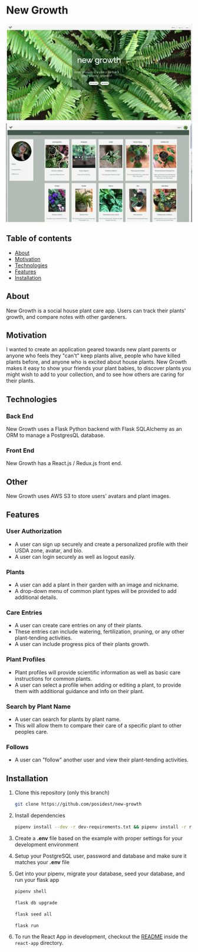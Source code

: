 # New Growth
![splash](https://github.com/posidest/new-growth/blob/main/react-app/public/new-growth-splash-2.png)
![user-profile](https://github.com/posidest/new-growth/blob/main/react-app/public/new-growth-user-profile.png)

## Table of contents
* [About](#about)
* [Motivation](#motivation)
* [Technologies](#technologies)
* [Features](#features)
* [Installation](#installation)

## About
New Growth is a social house plant care app. Users can track their plants' growth, and compare notes with other gardeners. 

## Motivation
I wanted to create an application geared towards new plant parents or anyone who feels they "can't" keep plants alive, people who have killed plants before, and anyone who is excited about house plants. New Growth makes it easy to show your friends your plant babies, to discover plants you might wish to add to your collection, and to see how others are caring for their plants.


## Technologies
### Back End
New Growth uses a Flask Python backend with Flask SQLAlchemy as an ORM to manage a PostgresQL database.

### Front End
New Growth has a React.js / Redux.js front end.

## Other 
New Growth uses AWS S3 to store users' avatars and plant images.

## Features

### User Authorization
- A user can sign up securely and create a personalized profile with their USDA zone, avatar, and bio.  
- A user can login securely as well as logout easily.

### Plants  
- A user can add a plant in their garden with an image and nickname. 
- A drop-down menu of common plant types will be provided to add additional details.

### Care Entries 
- A user can create care entries on any of their plants.  
- These entries can include watering, fertilization, pruning, or any other plant-tending activities.  
- A user can include progress pics of their plants growth.  

### Plant Profiles
- Plant profiles will provide scientific information as well as basic care instructions for common plants.  
- A user can select a profile when adding or editing a plant, to provide them with additional guidance and info on their plant.

### Search by Plant Name
- A user can search for plants by plant name.  
- This will allow them to compare their care of a specific plant to other peoples care.
 
### Follows
- A user can "follow" another user and view their plant-tending activities.

## Installation

1. Clone this repository (only this branch)

   ```bash
   git clone https://github.com/posidest/new-growth
   ```

2. Install dependencies

      ```bash
      pipenv install --dev -r dev-requirements.txt && pipenv install -r requirements.txt
      ```

3. Create a **.env** file based on the example with proper settings for your
   development environment
   
4. Setup your PostgreSQL user, password and database and make sure it matches your **.env** file

5. Get into your pipenv, migrate your database, seed your database, and run your flask app

   ```bash
   pipenv shell
   ```

   ```bash
   flask db upgrade
   ```

   ```bash
   flask seed all
   ```

   ```bash
   flask run
   ```

6. To run the React App in development, checkout the [README](./react-app/README.md) inside the `react-app` directory.

